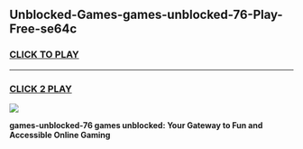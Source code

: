 
## Unblocked-Games-games-unblocked-76-Play-Free-se64c
<h3>
<a href="https://premium76.site?title=games-unblocked-76&ref=10A">CLICK TO PLAY</a></h3>
<hr>

<h3>
<a href="https://premium76.site?title=games-unblocked-76&ref=10A">CLICK 2 PLAY</a>
  
</h3>

<a href="https://premium76.site?title=games-unblocked-76&ref=10A"><img src="https://clearcache.store/games.png"></a>


**games-unblocked-76 games unblocked: Your Gateway to Fun and Accessible Online Gaming**
